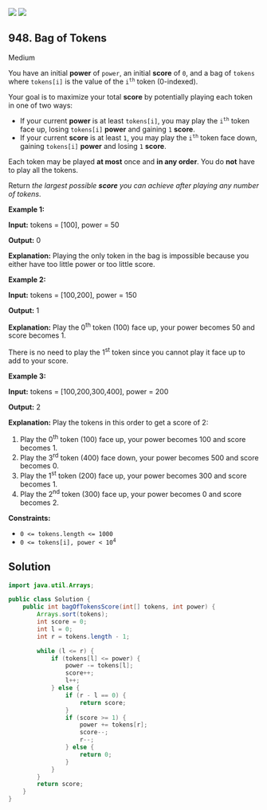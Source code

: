 [![](https://img.shields.io/github/stars/javadev/LeetCode-in-Java?label=Stars&style=flat-square)](https://github.com/javadev/LeetCode-in-Java)
[![](https://img.shields.io/github/forks/javadev/LeetCode-in-Java?label=Fork%20me%20on%20GitHub%20&style=flat-square)](https://github.com/javadev/LeetCode-in-Java/fork)

## 948\. Bag of Tokens

Medium

You have an initial **power** of `power`, an initial **score** of `0`, and a bag of `tokens` where `tokens[i]` is the value of the <code>i<sup>th</sup></code> token (0-indexed).

Your goal is to maximize your total **score** by potentially playing each token in one of two ways:

*   If your current **power** is at least `tokens[i]`, you may play the <code>i<sup>th</sup></code> token face up, losing `tokens[i]` **power** and gaining `1` **score**.
*   If your current **score** is at least `1`, you may play the <code>i<sup>th</sup></code> token face down, gaining `tokens[i]` **power** and losing `1` **score**.

Each token may be played **at most** once and **in any order**. You do **not** have to play all the tokens.

Return _the largest possible **score** you can achieve after playing any number of tokens_.

**Example 1:**

**Input:** tokens = [100], power = 50

**Output:** 0

**Explanation:** Playing the only token in the bag is impossible because you either have too little power or too little score.

**Example 2:**

**Input:** tokens = [100,200], power = 150

**Output:** 1

**Explanation:** Play the 0<sup>th</sup> token (100) face up, your power becomes 50 and score becomes 1. 

There is no need to play the 1<sup>st</sup> token since you cannot play it face up to add to your score.

**Example 3:**

**Input:** tokens = [100,200,300,400], power = 200

**Output:** 2

**Explanation:** Play the tokens in this order to get a score of 2: 
1. Play the 0<sup>th</sup> token (100) face up, your power becomes 100 and score becomes 1. 
2. Play the 3<sup>rd</sup> token (400) face down, your power becomes 500 and score becomes 0. 
3. Play the 1<sup>st</sup> token (200) face up, your power becomes 300 and score becomes 1. 
4. Play the 2<sup>nd</sup> token (300) face up, your power becomes 0 and score becomes 2.

**Constraints:**

*   `0 <= tokens.length <= 1000`
*   <code>0 <= tokens[i], power < 10<sup>4</sup></code>

## Solution

```java
import java.util.Arrays;

public class Solution {
    public int bagOfTokensScore(int[] tokens, int power) {
        Arrays.sort(tokens);
        int score = 0;
        int l = 0;
        int r = tokens.length - 1;

        while (l <= r) {
            if (tokens[l] <= power) {
                power -= tokens[l];
                score++;
                l++;
            } else {
                if (r - l == 0) {
                    return score;
                }
                if (score >= 1) {
                    power += tokens[r];
                    score--;
                    r--;
                } else {
                    return 0;
                }
            }
        }
        return score;
    }
}
```
